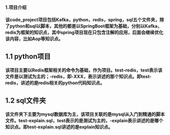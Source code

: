 #### 1.项目介绍
#### 该code_project项目包括Kafka，python，redis，spring，sql五个文件夹，除了python和sql以脚本，其他的都是以SpringBoot框架为基础，分别以Kafka，redis为框架的知识点，其中spring项目现在只包含注解的应用，后面会继续优化该内容，比如Aop等知识点。

## 1.1 python项目
#### 该项目主要以Redis框架相关的命令为基础，作为项目。test-redis，test表示该文件是以测试为主的；-redis，即-XXX，表示讲述的那个知识点。即test-redis，讲述的是redis相关的python代码知识点。

## 1.2 sql文件夹
#### 该文件夹下主要为mysql数据库为主，该项目关联的是mysql从入门到精通的脚本文件。test-explain.sql，test表示的是测试为主的，-explain表示讲述的是哪个知识点。即test-explain.sql讲述的是explain知识点。
